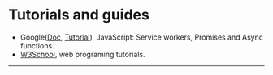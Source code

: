 # Tutorials and guides

- Google([Doc](https://developers.google.com/web/fundamentals/primers/service-workers/), [Tutorial](https://developers.google.com/web/fundamentals/codelabs/your-first-pwapp/)), JavaScript: Service workers, Promises and Async functions.
- [W3School](https://www.w3schools.com/), web programing tutorials.



----------------
